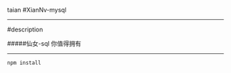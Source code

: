 ﻿﻿﻿﻿﻿ta﻿ian﻿﻿﻿﻿#XianNv-mysql---#description#####仙女-sql 你值得拥有---```npm install```